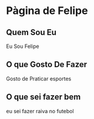 # Pàgina de Felipe

## Quem Sou Eu

Eu Sou Felipe

## O que Gosto De Fazer

Gosto de Praticar esportes

## O que sei fazer  bem

eu sei fazer raiva no futebol
